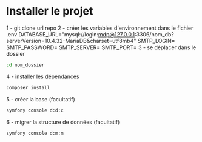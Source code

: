 # Installer le projet 
1 - git clone url repo
2 - créer les variables d'environnement dans le fichier .env
DATABASE_URL="mysql://login:mdp@127.0.0.1:3306/nom_db?serverVersion=10.4.32-MariaDB&charset=utf8mb4"
SMTP_LOGIN=
SMTP_PASSWORD=
SMTP_SERVER=
SMTP_PORT=
3 - se déplacer dans le dossier 
```bash
cd nom_dossier
```
4 - installer les dépendances
```bash
composer install
```
5 - créer la base (facultatif)
```bash
symfony console d:d:c
```
6 - migrer la structure de données (facultatif)
```bash
symfony console d:m:m
```
